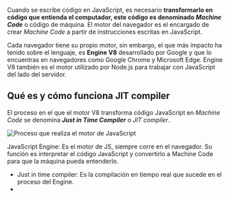 Cuando se escribe código en JavaScript, es necesario **transformarlo en código que entienda el computador, este código es denominado _Machine Code_** o código de máquina. El motor del navegador es el encargado de crear _Machine Code_ a partir de instrucciones escritas en JavaScript.

Cada navegador tiene su propio motor, sin embargo, el que más impacto ha tenido sobre el lenguaje, es **Engine V8** desarrollado por Google y que lo encuentras en navegadores como Google Chrome y Microsoft Edge. Engine V8 también es el motor utilizado por Node.js para trabajar con JavaScript del lado del servidor.

## Qué es y cómo funciona JIT compiler

El proceso en el que el motor V8 transforma código JavaScript en _Machine Code_ se denomina **_Just in Time Compiler_** o _JIT compiler_.

![Proceso que realiza el motor de JavaScript](https://static.platzi.com/media/articlases/Images/engine-js01.PNG)

JavaScript Engine: Es el motor de JS, siempre corre en el navegador. Su función es interpretar el código JavaScript y convertirlo a Machine Code para que la máquina pueda entenderlo.

- Just in time compiler: Es la compilación en tiempo real que sucede en el proceso del Engine.
- 